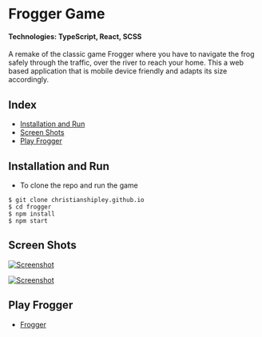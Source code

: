 # Frogger Game

#### Technologies: TypeScript, React, SCSS

A remake of the classic game Frogger where you have to navigate the frog safely through the traffic, over the river to reach your home. This a web based application that is mobile device friendly and adapts its size accordingly.

## Index
* [Installation and Run](#Install)
* [Screen Shots](#Shots)
* [Play Frogger](#Frogger)

## <a name="Install">Installation and Run</a>
* To clone the repo and run the game
```shell
$ git clone christianshipley.github.io
$ cd frogger
$ npm install
$ npm start
```

## <a name="Shots">Screen Shots</a>
[![Screenshot](https://raw.githubusercontent.com/adrianeyre/frogger/master/src/images/screenshot1.png)](https://raw.githubusercontent.com/adrianeyre/frogger/master/src/images/screenshot1.png "Game View")

[![Screenshot](https://raw.githubusercontent.com/adrianeyre/frogger/master/src/images/screenshot2.png)](https://raw.githubusercontent.com/adrianeyre/frogger/master/src/images/screenshot2.png "Game View")

## <a name="Play">Play Frogger</a>
* [Frogger](christianshipley.github.io)
